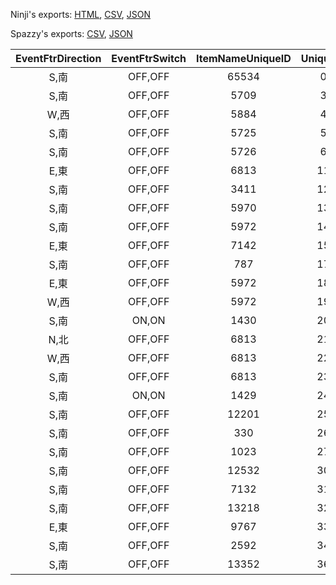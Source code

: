 Ninji's exports: [HTML](https://wuffs.org/acnh/bcsv_150/html/EventPlazaFtrParam.html), [CSV](https://wuffs.org/acnh/bcsv_150/csv/EventPlazaFtrParam.csv), [JSON](https://wuffs.org/acnh/bcsv_150/json/EventPlazaFtrParam.json)

Spazzy's exports: [CSV](https://github.com/McSpazzy/acnh-csv/blob/master/EventPlazaFtrParam.csv), [JSON](https://github.com/McSpazzy/acnh-json/blob/master/EventPlazaFtrParam.json)

| EventFtrDirection | EventFtrSwitch | ItemNameUniqueID | UniqueID | _cb7385a8 |
|:--:|:--:|:--:|:--:|:--:|
| S,南 | OFF,OFF | 65534 | 0 | 0 | 
| S,南 | OFF,OFF | 5709 | 3 | 0 | 
| W,西 | OFF,OFF | 5884 | 4 | 0 | 
| S,南 | OFF,OFF | 5725 | 5 | 0 | 
| S,南 | OFF,OFF | 5726 | 6 | 0 | 
| E,東 | OFF,OFF | 6813 | 11 | 0 | 
| S,南 | OFF,OFF | 3411 | 12 | 0 | 
| S,南 | OFF,OFF | 5970 | 13 | 0 | 
| S,南 | OFF,OFF | 5972 | 14 | 0 | 
| E,東 | OFF,OFF | 7142 | 15 | 0 | 
| S,南 | OFF,OFF | 787 | 17 | 0 | 
| E,東 | OFF,OFF | 5972 | 18 | 0 | 
| W,西 | OFF,OFF | 5972 | 19 | 0 | 
| S,南 | ON,ON | 1430 | 20 | 0 | 
| N,北 | OFF,OFF | 6813 | 21 | 0 | 
| W,西 | OFF,OFF | 6813 | 22 | 0 | 
| S,南 | OFF,OFF | 6813 | 23 | 0 | 
| S,南 | ON,ON | 1429 | 24 | 0 | 
| S,南 | OFF,OFF | 12201 | 25 | 0 | 
| S,南 | OFF,OFF | 330 | 26 | 0 | 
| S,南 | OFF,OFF | 1023 | 27 | 0 | 
| S,南 | OFF,OFF | 12532 | 30 | 0 | 
| S,南 | OFF,OFF | 7132 | 31 | 0 | 
| S,南 | OFF,OFF | 13218 | 32 | 0 | 
| E,東 | OFF,OFF | 9767 | 33 | 1 | 
| S,南 | OFF,OFF | 2592 | 34 | 0 | 
| S,南 | OFF,OFF | 13352 | 36 | 0 | 
